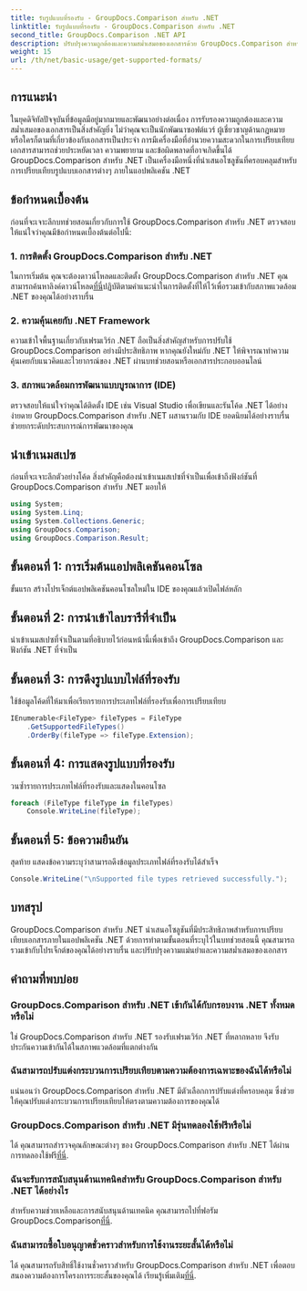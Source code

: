 ```yaml
---
title: รับรูปแบบที่รองรับ - GroupDocs.Comparison สำหรับ .NET
linktitle: รับรูปแบบที่รองรับ - GroupDocs.Comparison สำหรับ .NET
second_title: GroupDocs.Comparison .NET API
description: ปรับปรุงความถูกต้องและความสม่ำเสมอของเอกสารด้วย GroupDocs.Comparison สำหรับ .NET ผสานรวมเครื่องมืออันทรงพลังนี้เข้ากับแอปพลิเคชัน .NET ของคุณได้อย่างราบรื่น
weight: 15
url: /th/net/basic-usage/get-supported-formats/
---
```

## การแนะนำ
ในยุคดิจิทัลปัจจุบันที่ข้อมูลมีอยู่มากมายและพัฒนาอย่างต่อเนื่อง การรับรองความถูกต้องและความสม่ำเสมอของเอกสารเป็นสิ่งสำคัญยิ่ง ไม่ว่าคุณจะเป็นนักพัฒนาซอฟต์แวร์ ผู้เชี่ยวชาญด้านกฎหมาย หรือใครก็ตามที่เกี่ยวข้องกับเอกสารเป็นประจำ การมีเครื่องมือที่อำนวยความสะดวกในการเปรียบเทียบเอกสารสามารถช่วยประหยัดเวลา ความพยายาม และข้อผิดพลาดที่อาจเกิดขึ้นได้ GroupDocs.Comparison สำหรับ .NET เป็นเครื่องมือหนึ่งที่นำเสนอโซลูชันที่ครอบคลุมสำหรับการเปรียบเทียบรูปแบบเอกสารต่างๆ ภายในแอปพลิเคชัน .NET
## ข้อกำหนดเบื้องต้น
ก่อนที่จะเจาะลึกบทช่วยสอนเกี่ยวกับการใช้ GroupDocs.Comparison สำหรับ .NET ตรวจสอบให้แน่ใจว่าคุณมีข้อกำหนดเบื้องต้นต่อไปนี้:
### 1. การติดตั้ง GroupDocs.Comparison สำหรับ .NET
 ในการเริ่มต้น คุณจะต้องดาวน์โหลดและติดตั้ง GroupDocs.Comparison สำหรับ .NET คุณสามารถค้นหาลิงค์ดาวน์โหลด[ที่นี่](https://releases.groupdocs.com/comparison/net/)ปฏิบัติตามคำแนะนำในการติดตั้งที่ให้ไว้เพื่อรวมเข้ากับสภาพแวดล้อม .NET ของคุณได้อย่างราบรื่น
### 2. ความคุ้นเคยกับ .NET Framework
ความเข้าใจพื้นฐานเกี่ยวกับเฟรมเวิร์ก .NET ถือเป็นสิ่งสำคัญสำหรับการปรับใช้ GroupDocs.Comparison อย่างมีประสิทธิภาพ หากคุณยังใหม่กับ .NET ให้พิจารณาทำความคุ้นเคยกับแนวคิดและไวยากรณ์ของ .NET ผ่านบทช่วยสอนหรือเอกสารประกอบออนไลน์
### 3. สภาพแวดล้อมการพัฒนาแบบบูรณาการ (IDE)
ตรวจสอบให้แน่ใจว่าคุณได้ติดตั้ง IDE เช่น Visual Studio เพื่อเขียนและรันโค้ด .NET ได้อย่างง่ายดาย GroupDocs.Comparison สำหรับ .NET ผสานรวมกับ IDE ยอดนิยมได้อย่างราบรื่น ช่วยยกระดับประสบการณ์การพัฒนาของคุณ

## นำเข้าเนมสเปซ
ก่อนที่จะเจาะลึกตัวอย่างโค้ด สิ่งสำคัญคือต้องนำเข้าเนมสเปซที่จำเป็นเพื่อเข้าถึงฟังก์ชันที่ GroupDocs.Comparison สำหรับ .NET มอบให้
```csharp
using System;
using System.Linq;
using System.Collections.Generic;
using GroupDocs.Comparison;
using GroupDocs.Comparison.Result;
```

## ขั้นตอนที่ 1: การเริ่มต้นแอปพลิเคชันคอนโซล
ขั้นแรก สร้างโปรเจ็กต์แอปพลิเคชันคอนโซลใหม่ใน IDE ของคุณแล้วเปิดไฟล์หลัก
## ขั้นตอนที่ 2: การนำเข้าไลบรารีที่จำเป็น
นำเข้าเนมสเปซที่จำเป็นตามที่อธิบายไว้ก่อนหน้านี้เพื่อเข้าถึง GroupDocs.Comparison และฟังก์ชัน .NET ที่จำเป็น
## ขั้นตอนที่ 3: การดึงรูปแบบไฟล์ที่รองรับ
ใช้ข้อมูลโค้ดที่ให้มาเพื่อเรียกรายการประเภทไฟล์ที่รองรับเพื่อการเปรียบเทียบ
```csharp
IEnumerable<FileType> fileTypes = FileType
    .GetSupportedFileTypes()
    .OrderBy(fileType => fileType.Extension);
```
## ขั้นตอนที่ 4: การแสดงรูปแบบที่รองรับ
วนซ้ำรายการประเภทไฟล์ที่รองรับและแสดงในคอนโซล
```csharp
foreach (FileType fileType in fileTypes)
    Console.WriteLine(fileType);
```
## ขั้นตอนที่ 5: ข้อความยืนยัน
สุดท้าย แสดงข้อความระบุว่าสามารถดึงข้อมูลประเภทไฟล์ที่รองรับได้สำเร็จ
```csharp
Console.WriteLine("\nSupported file types retrieved successfully.");
```

## บทสรุป
GroupDocs.Comparison สำหรับ .NET นำเสนอโซลูชันที่มีประสิทธิภาพสำหรับการเปรียบเทียบเอกสารภายในแอปพลิเคชัน .NET ด้วยการทำตามขั้นตอนที่ระบุไว้ในบทช่วยสอนนี้ คุณสามารถรวมเข้ากับโปรเจ็กต์ของคุณได้อย่างราบรื่น และปรับปรุงความแม่นยำและความสม่ำเสมอของเอกสาร
## คำถามที่พบบ่อย
### GroupDocs.Comparison สำหรับ .NET เข้ากันได้กับกรอบงาน .NET ทั้งหมดหรือไม่
ใช่ GroupDocs.Comparison สำหรับ .NET รองรับเฟรมเวิร์ก .NET ที่หลากหลาย จึงรับประกันความเข้ากันได้ในสภาพแวดล้อมที่แตกต่างกัน
### ฉันสามารถปรับแต่งกระบวนการเปรียบเทียบตามความต้องการเฉพาะของฉันได้หรือไม่
แน่นอนว่า GroupDocs.Comparison สำหรับ .NET มีตัวเลือกการปรับแต่งที่ครอบคลุม ซึ่งช่วยให้คุณปรับแต่งกระบวนการเปรียบเทียบให้ตรงตามความต้องการของคุณได้
### GroupDocs.Comparison สำหรับ .NET มีรุ่นทดลองใช้ฟรีหรือไม่
 ได้ คุณสามารถสำรวจคุณลักษณะต่างๆ ของ GroupDocs.Comparison สำหรับ .NET ได้ผ่านการทดลองใช้ฟรี[ที่นี่](https://releases.groupdocs.com/).
### ฉันจะรับการสนับสนุนด้านเทคนิคสำหรับ GroupDocs.Comparison สำหรับ .NET ได้อย่างไร
 สำหรับความช่วยเหลือและการสนับสนุนด้านเทคนิค คุณสามารถไปที่ฟอรัม GroupDocs.Comparison[ที่นี่](https://forum.groupdocs.com/c/comparison/12).
### ฉันสามารถซื้อใบอนุญาตชั่วคราวสำหรับการใช้งานระยะสั้นได้หรือไม่
 ได้ คุณสามารถรับสิทธิ์ใช้งานชั่วคราวสำหรับ GroupDocs.Comparison สำหรับ .NET เพื่อตอบสนองความต้องการโครงการระยะสั้นของคุณได้ เรียนรู้เพิ่มเติม[ที่นี่](https://purchase.groupdocs.com/temporary-license/).